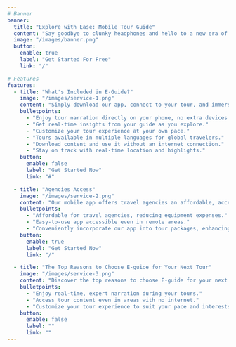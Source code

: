 ```yaml
---
# Banner
banner:
  title: "Explore with Ease: Mobile Tour Guide"
  content: "Say goodbye to clunky headphones and hello to a new era of touring. Our app connects you to your tour guide's voice, ensuring you never miss a fascinating detail."
  image: "/images/banner.png"
  button:
    enable: true
    label: "Get Started For Free"
    link: "/"

# Features
features:
  - title: "What's Included in E-Guide?"
    image: "/images/service-1.png"
    content: "Simply download our app, connect to your tour, and immerse yourself in the experience as our audio guide narrates the sights, stories, and history of your destination right through your mobile device."
    bulletpoints:
      - "Enjoy tour narration directly on your phone, no extra devices needed"
      - "Get real-time insights from your guide as you explore."
      - "Customize your tour experience at your own pace."
      - "Tours available in multiple languages for global travelers."
      - "Download content and use it without an internet connection."
      - "Stay on track with real-time location and highlights."
    button:
      enable: false
      label: "Get Started Now"
      link: "#"

  - title: "Agencies Access"
    image: "/images/service-2.png"
    content: "Our mobile app offers travel agencies an affordable, accessible, and user-friendly solution, streamlining guided tours for their clients."
    bulletpoints:
      - "Affordable for travel agencies, reducing equipment expenses."
      - "Easy-to-use app accessible even in remote areas."
      - "Conveniently incorporate our app into tour packages, enhancing client experiences."
    button:
      enable: true
      label: "Get Started Now"
      link: "/"

  - title: "The Top Reasons to Choose E-guide for Your Next Tour"
    image: "/images/service-3.png"
    content: "Discover the top reasons to choose E-guide for your next tour: affordability, convenience, and immersive experiences."
    bulletpoints:
      - "Enjoy real-time, expert narration during your tours."
      - "Access tour content even in areas with no internet."
      - "Customize your tour experience to suit your pace and interests."
    button:
      enable: false
      label: ""
      link: ""
---
```

